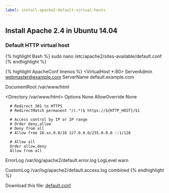 ```yaml
---
label: install-apache2-default-virtual-hosts
---
```

## Install Apache 2.4 in Ubuntu 14.04

### Default HTTP virtual host

{% highlight Bash %}
sudo nano /etc/apache2/sites-available/default.conf
{% endhighlight %}

{% highlight ApacheConf linenos %}
<VirtualHost *:80>
   ServerAdmin webmaster@example.com
   ServerName default.example.com

   DocumentRoot /var/www/html

   <Directory /var/www/html>
      Options None
      AllowOverride None

      # Redirect 301 to HTTPS
      # RedirectMatch permanent ^/(.*)$ https://${HTTP_HOST}/$1

      # Access control by IP or IP range
      # Order deny,allow
      # Deny from all
      # Allow from 10.xx.0.0/16 127.0.0.0/255.0.0.0 ::1/128

      # Allow all
      Order allow,deny
      Allow from all
   </Directory>

   ErrorLog /var/log/apache2/default.error.log
   LogLevel warn

   CustomLog /var/log/apache2/default.access.log combined
</VirtualHost>
{% endhighlight %}

Download this file: [default.conf](files/apache2/default.conf)
